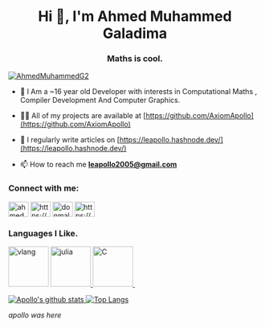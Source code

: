 <h1 align="center">Hi 👋, I'm Ahmed Muhammed Galadima</h1>
<h3 align="center">Maths is cool.</h3>

<p align="left"> <a href="https://twitter.com/AhmedMuhammedG2" target="blank"><img src="https://img.shields.io/twitter/follow/AhmedMuhammedG2?logo=twitter&style=for-the-badge" alt="AhmedMuhammedG2"/></a>
</p>

- 🌱 I Am a ~16 year old Developer with interests in Computational Maths , Compiler Development And Computer Graphics.

- 👨‍💻 All of my projects are available at [https://github.com/AxiomApollo](https://github.com/AxiomApollo)

- 📝 I regularly write articles on [https://leapollo.hashnode.dev/](https://leapollo.hashnode.dev/)

- 📫 How to reach me **leapollo2005@gmail.com**


<h3 align="left">Connect with me:</h3>
<p align="left">
<a href="https://twitter.com/ahmedmuhammedg2" target="blank"><img align="center" src="https://cdn.jsdelivr.net/npm/simple-icons@3.0.1/icons/twitter.svg" alt="ahmedmuhammedg2" height="30" width="40" /></a>
<a href="https://linkedin.com/in/https://www.linkedin.com/in/ahmed-muhammed-galadima-951b9b202/" target="blank"><img align="center" src="https://cdn.jsdelivr.net/npm/simple-icons@3.0.1/icons/linkedin.svg" alt="https://www.linkedin.com/in/ahmed-muhammed-galadima-951b9b202/" height="30" width="40" /></a>
<a href="https://instagram.com/donmalaga_200" target="blank"><img align="center" src="https://cdn.jsdelivr.net/npm/simple-icons@3.0.1/icons/instagram.svg" alt="donmalaga_200" height="30" width="40" /></a>
<a href="https://www.youtube.com/c/https://www.youtube.com/channel/uczh4ruxuqwoaeonqdqnvuyw" target="blank"><img align="center" src="https://cdn.jsdelivr.net/npm/simple-icons@3.0.1/icons/youtube.svg" alt="https://www.youtube.com/channel/uczh4ruxuqwoaeonqdqnvuyw" height="30" width="40" /></a>
</p>


<h3 align="left">Languages I Like.</h3>
<p>
 <a href="https://vlang.io" target="_blank"> <img src="https://vlang.io/img/v-logo.png" alt="vlang" width="80" height="80"/></a>
<a href="https://www.julialang.org" target="_blank"> <img src="https://julialang.org/assets/infra/logo.svg" alt="julia" width="80" height="80"/> </a>
 <a href="#"><img src="https://profilinator.rishav.dev/skills-assets/c-original.svg" widht="80" height="80" alt="C"/>
 <a href="https://developer.mozilla.org/en-US/docs/Web/JavaScript" target="_blank"> <img 
</p>


<br>


![Apollo's github stats](https://github-readme-stats.vercel.app/api?username=AxiomApollo&theme=tokyonight&show_icons=true&layout=demo)
[![Top Langs](https://github-readme-stats.vercel.app/api/top-langs/?username=AxiomApollo&hide=html,css,Vimscript&exclude_repo=NConfig,SimpleMailSender,MLH_challenge,Website,XMoconfig&theme=tokyonight)](https://github.com/AxiomApollo/github-readme-stats)



*apollo was here*

